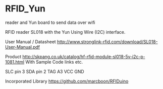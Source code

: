 RFID_Yun
========

reader and Yun board to send data over wifi

RFID reader SL018 with the Yun Using Wire (I2C) interface.

User Manual / Datasheet http://www.stronglink-rfid.com/download/SL018-User-Manual.pdf

Product http://skpang.co.uk/catalog/hf-rfid-module-sl018-5v-i2c-p-1081.html With Sample Code links etc.

SLC pin 3 SDA pin 2 TAG A3 VCC GND

Incorporated Library https://github.com/marcboon/RFIDuino 

